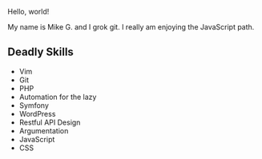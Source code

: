 Hello, world!

My name is Mike G. and I grok git. I really am enjoying the JavaScript path.

Deadly Skills
-------------
* Vim
* Git
* PHP
* Automation for the lazy
* Symfony
* WordPress
* Restful API Design
* Argumentation
* JavaScript
* CSS
